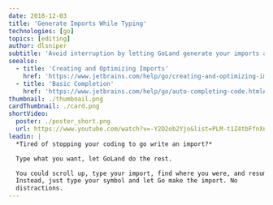```yaml
---
date: 2018-12-03
title: 'Generate Imports While Typing'
technologies: [go]
topics: [editing]
author: dlsniper
subtitle: 'Avoid interruption by letting GoLand generate your imports as you type.'
seealso:
  - title: 'Creating and Optimizing Imports'
    href: 'https://www.jetbrains.com/help/go/creating-and-optimizing-imports.html'
  - title: 'Basic Completion'
    href: 'https://www.jetbrains.com/help/go/auto-completing-code.html#basic_completion'
thumbnail: ./thumbnail.png
cardThumbnail: ./card.png
shortVideo:
  poster: ./poster_short.png
  url: https://www.youtube.com/watch?v=-Y2D2ob2Yjo&list=PLM-t1Z4tbFfnXnghmtk6WVz10_pivOw25&index=17&t=0s
leadin: |
  *Tired of stopping your coding to go write an import?*

  Type what you want, let GoLand do the rest.

  You could scroll up, type your import, find where you were, and resume.
  Instead, just type your symbol and let Go make the import. No
  distractions.
---
```

